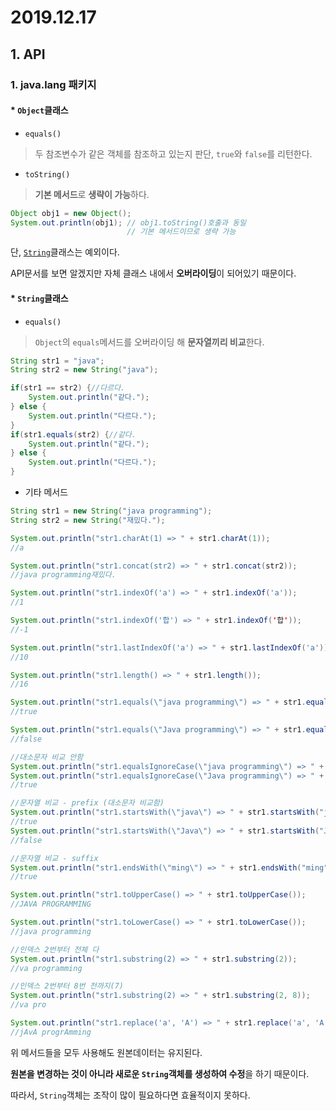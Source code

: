 # 2019.12.17

## 1. API

### 1. java.lang 패키지

#### * `Object`클래스

* `equals()`

> 두 참조변수가 같은 객체를 참조하고 있는지 판단, `true`와 `false`를 리턴한다.

* `toString()`

> **기본 메서드**로 **생략이 가능**하다.

```java
Object obj1 = new Object();
System.out.println(obj1); // obj1.toString()호출과 동일
						  // 기본 메서드이므로 생략 가능
```

단, [`String`]([file:///C:/iot/setup/jdk-8u231-docs-all/docs/api/index.html](file:///C:/iot/setup/jdk-8u231-docs-all/docs/api/index.html))클래스는 예외이다. 

API문서를 보면 알겠지만 자체 클래스 내에서 **오버라이딩**이 되어있기 때문이다.

#### * `String`클래스

* `equals()`

> `Object`의 `equals`메서드를 오버라이딩 해 **문자열끼리 비교**한다.

```java
String str1 = "java";
String str2 = new String("java");

if(str1 == str2) {//다르다.
	System.out.println("같다.");
} else {
	System.out.println("다르다.");
}
if(str1.equals(str2) {//같다.
	System.out.println("같다.");
} else {
	System.out.println("다르다.");
}
```

* 기타 메서드

```java
String str1 = new String("java programming");
String str2 = new String("재밌다.");
```

```java
System.out.println("str1.charAt(1) => " + str1.charAt(1)); 
//a
```

```java
System.out.println("str1.concat(str2) => " + str1.concat(str2));
//java programming재밌다.
```

```java
System.out.println("str1.indexOf('a') => " + str1.indexOf('a'));
//1
```

```java
System.out.println("str1.indexOf('합') => " + str1.indexOf('합'));
//-1
```

```java
System.out.println("str1.lastIndexOf('a') => " + str1.lastIndexOf('a'));
//10
```

```java
System.out.println("str1.length() => " + str1.length());
//16
```

```java
System.out.println("str1.equals(\"java programming\") => " + str1.equals("java programming"));
//true
```

```java
System.out.println("str1.equals(\"Java programming\") => " + str1.equals("Java programming"));
//false
```

```java
//대소문자 비교 안함
System.out.println("str1.equalsIgnoreCase(\"java programming\") => " + str1.equalsIgnoreCase("java programming"));
System.out.println("str1.equalsIgnoreCase(\"Java programming\") => " + str1.equalsIgnoreCase("Java programming"));
//true
```

```java
//문자열 비교 - prefix (대소문자 비교함)
System.out.println("str1.startsWith(\"java\") => " + str1.startsWith("java"));
//true
System.out.println("str1.startsWith(\"Java\") => " + str1.startsWith("Java"));
//false
```

```java
//문자열 비교 - suffix
System.out.println("str1.endsWith(\"ming\") => " + str1.endsWith("ming"));
//true
```

```java
System.out.println("str1.toUpperCase() => " + str1.toUpperCase());	
//JAVA PROGRAMMING
```

```java
System.out.println("str1.toLowerCase() => " + str1.toLowerCase());
//java programming
```

```java
//인덱스 2번부터 전체 다
System.out.println("str1.substring(2) => " + str1.substring(2));
//va programming
```

```java
//인덱스 2번부터 8번 전까지(7)
System.out.println("str1.substring(2) => " + str1.substring(2, 8));
//va pro
```

```java
System.out.println("str1.replace('a', 'A') => " + str1.replace('a', 'A'));
//jAvA progrAmming
```

위 메서드들을 모두 사용해도 원본데이터는 유지된다. 

**원본을 변경하는 것이 아니라 새로운 `String`객체를 생성하여 수정**을 하기 때문이다.

따라서, `String`객체는 조작이 많이 필요하다면 효율적이지 못하다.